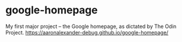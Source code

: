 # google-homepage
My first major project – the Google homepage, as dictated by The Odin Project.
https://aaronalexander-debug.github.io/google-homepage/